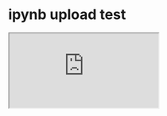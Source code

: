 # ipynb upload test


<p>
  <iframe
    src="https://nbviewer.org/gist/ShawnKim2/b76bccd991452b5d817bcda82b3ea770"
    width: 100%;
    height: 1000;
    scrolling="yes">
  </iframe>
</p>
